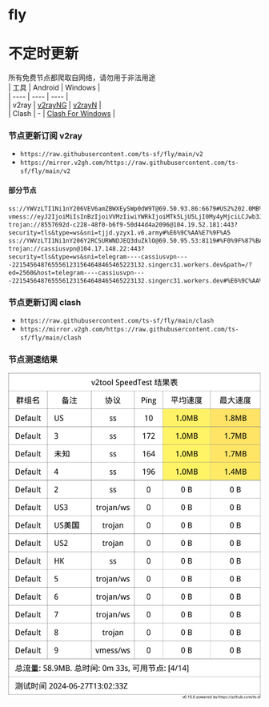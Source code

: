 # fly
# 不定时更新
所有免费节点都爬取自网络，请勿用于非法用途  
|  工具  | Android  | Windows  |  
|  ----  | ----   | ----  |  
| v2ray  | [v2rayNG](https://github.com/2dust/v2rayNG/releases) | [v2rayN](https://github.com/2dust/v2rayN/releases) |  
| Clash  | - | [Clash For Windows](https://github.com/2dust/clashN/releases) | 
  
### 节点更新订阅  v2ray
- `https://raw.githubusercontent.com/ts-sf/fly/main/v2`  
- `https://mirror.v2gh.com/https://raw.githubusercontent.com/ts-sf/fly/main/v2`  

#### 部分节点  
``` 
ss://YWVzLTI1Ni1nY206VEV6amZBWXEySWp0dW9T@69.50.93.86:6679#US2%202.0MB%2Fs
vmess://eyJ2IjoiMiIsInBzIjoiVVMzIiwiYWRkIjoiMTk5LjU5LjI0My4yMjciLCJwb3J0IjoiNDYwMDEiLCJpZCI6ImM5YmRhMGU3LTRmZmEtNDY0Zi04NGEwLTQxMjUzMTgwZDA0YyIsImFpZCI6IjAiLCJzY3kiOiJhdXRvIiwibmV0Ijoid3MiLCJ0eXBlIjoibm9uZSIsImhvc3QiOiIiLCJwYXRoIjoiL3poLWNuIiwidGxzIjoiIiwic25pIjoiIiwidGVzdF9uYW1lIjoiVVMzIn0=
trojan://8557692d-c228-48f0-b6f9-50d44d4a2096@104.19.52.181:443?security=tls&type=ws&sni=tjjd.yzyx1.v6.army#%E6%9C%AA%E7%9F%A5
ss://YWVzLTI1Ni1nY206Y2RCSURWNDJEQ3duZklO@69.50.95.53:8119#%F0%9F%87%BA%F0%9F%87%B8US%E7%BE%8E%E5%9B%BD%201.8MB%2Fs
trojan://cassiusvpn@104.17.148.22:443?security=tls&type=ws&sni=telegram----cassiusvpn----2215456487655561231564648465465223132.singerc31.workers.dev&path=/?ed=2560&host=telegram----cassiusvpn----2215456487655561231564648465465223132.singerc31.workers.dev#%E6%9C%AA%E7%9F%A52
```
### 节点更新订阅  clash
- `https://raw.githubusercontent.com/ts-sf/fly/main/clash`  
- `https://mirror.v2gh.com/https://raw.githubusercontent.com/ts-sf/fly/main/clash`  

### 节点测速结果
![image](traffic.png)
